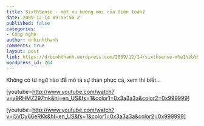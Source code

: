 ```yaml
---
title: SixthSense - một xu hướng mới của điện toán?
date: 2009-12-14 09:55:56 Z
published: false
categories:
- Công nghệ
author: drbinhthanh
comments: true
layout: post
link: https://drbinhthanh.wordpress.com/2009/12/14/sixthsense-m%e1%bb%99t-xu-h%c6%b0%e1%bb%9bng-m%e1%bb%9bi-c%e1%bb%a7a-di%e1%bb%87n-toan/
wordpress_id: 264
---
```


Không có từ ngữ nào để mô tả sự thán phục cả, xem thì biết...

[youtube=http://www.youtube.com/watch?v=y9RHMZ297mk&hl=en_US&fs=1&color1=0x3a3a3a&color2=0x999999]

[youtube=http://www.youtube.com/watch?v=j5VDy66eRKk&hl=en_US&fs=1&color1=0x3a3a3a&color2=0x999999]
